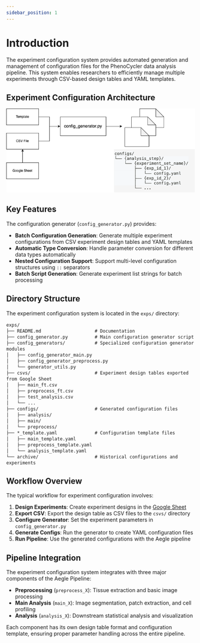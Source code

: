 ```yaml
---
sidebar_position: 1
---
```


# Introduction

The experiment configuration system provides automated generation and management of configuration files for the PhenoCycler data analysis pipeline. This system enables researchers to efficiently manage multiple experiments through CSV-based design tables and YAML templates.

## Experiment Configuration Architecture

![Aegle Experiment Configuration Pipeline](../../static/img/aegle-exp_config.drawio.png)

## Key Features

The configuration generator (`config_generator.py`) provides:

- **Batch Configuration Generation**: Generate multiple experiment configurations from CSV experiment design tables and YAML templates
- **Automatic Type Conversion**: Handle parameter conversion for different data types automatically
- **Nested Configuration Support**: Support multi-level configuration structures using `::` separators
- **Batch Script Generation**: Generate experiment list strings for batch processing

## Directory Structure

The experiment configuration system is located in the `exps/` directory:

```
exps/
├── README.md                    # Documentation
├── config_generator.py          # Main configuration generator script
├── config_generators/           # Specialized configuration generator modules
│   ├── config_generator_main.py
│   ├── config_generator_preprocess.py
│   └── generator_utils.py
├── csvs/                        # Experiment design tables exported from Google Sheet
│   ├── main_ft.csv
│   ├── preprocess_ft.csv
│   ├── test_analysis.csv
│   └── ...
├── configs/                     # Generated configuration files
│   ├── analysis/
│   ├── main/
│   └── preprocess/
├── *_template.yaml              # Configuration template files
│   ├── main_template.yaml
│   ├── preprocess_template.yaml
│   └── analysis_template.yaml
└── archive/                     # Historical configurations and experiments
```

## Workflow Overview

The typical workflow for experiment configuration involves:

1. **Design Experiments**: Create experiment designs in the [Google Sheet](https://docs.google.com/spreadsheets/d/1JcabHe3aobjeRa4V0mNSmC2rnh5jJ3h4_v0jnX2vkOE/edit?usp=sharing)
2. **Export CSV**: Export the design table as CSV files to the `csvs/` directory
3. **Configure Generator**: Set the experiment parameters in `config_generator.py`
4. **Generate Configs**: Run the generator to create YAML configuration files
5. **Run Pipeline**: Use the generated configurations with the Aegle pipeline

## Pipeline Integration

The experiment configuration system integrates with three major components of the Aegle Pipeline:

- **Preprocessing** (`preprocess_X`): Tissue extraction and basic image processing
- **Main Analysis** (`main_X`): Image segmentation, patch extraction, and cell profiling  
- **Analysis** (`analysis_X`): Downstream statistical analysis and visualization

Each component has its own design table format and configuration template, ensuring proper parameter handling across the entire pipeline.
